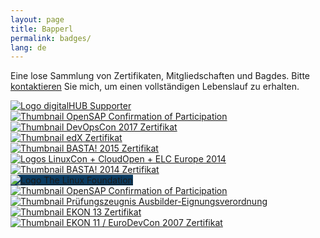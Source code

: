 ```yaml
---
layout: page
title: Bapperl
permalink: badges/
lang: de
---
```


Eine lose Sammlung von Zertifikaten, Mitgliedschaften und Bagdes. Bitte [kontaktieren](/de/contact) Sie mich, um einen vollständigen Lebenslauf zu erhalten.

<div class="badge-row">
  <div class="column">
    <a class="img-link" href="{{ site.data.links.digitalHUB }}">
      <img class="badge" src="{{ site.baseurl }}/assets/site/images/hubaachen_badge_invert.png" alt="Logo digitalHUB Supporter" title="digitalHUB Supporter seit dem 1. Januar 2018" />
    </a>
  </div>
  <div class="column">
    <a class="img-link" href="{{ site.baseurl }}/assets/site/badges/2017-12-12_ifb1_ConfirmationOfParticipation.pdf" target="_blank">
      <img class="badge" src="{{ site.baseurl }}/assets/site/images/thumbnails/2017-12-12_ifb1_ConfirmationOfParticipation.png" alt="Thumbnail OpenSAP Confirmation of Participation" title="In Action - Integration Framework for SAP Business One am 12. Dezember 2017" />
    </a>
  </div>
  <div class="column">
    <a class="img-link" href="{{ site.baseurl }}/assets/site/badges/2017-11_DevOpsCon2017_Zertifikat.pdf" target="_blank">
      <img class="badge" src="{{ site.baseurl }}/assets/site/images/thumbnails/2017-11_DevOpsCon2017_Zertifikat.png" alt="Thumbnail DevOpsCon 2017 Zertifikat" title="DevOpsCon 2017 im November 2017" />
    </a>
  </div>
</div>

<div class="badge-row">
  <div class="column">
    <a class="img-link" href="{{ site.baseurl }}/assets/site/badges/2016-12-20_Introduction-to-Linux_Certificate.pdf" target="_blank">
      <img class="badge" src="{{ site.baseurl }}/assets/site/images/thumbnails/2016-12-20_Introduction-to-Linux_Certificate.png" alt="Thumbnail edX Zertifikat" title="Introduction to Linux am 20. Dezember 2016" />
    </a>
  </div>
  <div class="column">
    <a class="img-link" href="{{ site.baseurl }}/assets/site/badges/2015-09_BASTA!_Zertifikat.pdf" target="_blank">
      <img class="badge" src="{{ site.baseurl }}/assets/site/images/thumbnails/2015-09_BASTA!_Zertifikat.png" alt="Thumbnail BASTA! 2015 Zertifikat" title="BASTA! im September 2015" />
    </a>
  </div>
  <div class="column">
    <a class="img-link" href="{{ site.data.links.linuxFoundationEvents }}">
      <img class="badge" src="{{ site.baseurl }}/assets/site/images/LinuxConCloudOpenELC2014.logo.png" alt="Logos LinuxCon + CloudOpen + ELC Europe 2014" title="LinuxCon + CloudOpen + ELC Europe 2014 im Oktober 2014" />
    </a>
  </div>
</div>

<div class="badge-row">
  <div class="column">
    <a class="img-link" href="{{ site.baseurl }}/assets/site/badges/2014-09_BASTA!_Zertifikat.pdf" target="_blank">
      <img class="badge" src="{{ site.baseurl }}/assets/site/images/thumbnails/2014-09_BASTA!_Zertifikat.png" alt="Thumbnail BASTA! 2014 Zertifikat" title="BASTA! im September 2014" />
    </a>
  </div>
  <div class="column">
    <a class="img-link" href="{{ site.data.links.linuxFoundation }}">
      <img class="badge" src="{{ site.baseurl }}/assets/site/images/TheLinuxFoundation.logo.png" style="background-color:#0a3b61;" alt="Logo The Linux Foundation" title="The Linux Foundation&reg; Individual Supporter seit dem 4. Mai 2014" />
    </a>
  </div>
  <div class="column">
    <a class="img-link" href="{{ site.baseurl }}/assets/site/badges/2013-07_hana1_ConfirmationOfParticipation.pdf" target="_blank">
      <img class="badge" src="{{ site.baseurl }}/assets/site/images/thumbnails/2013-07_hana1_ConfirmationOfParticipation.png" alt="Thumbnail OpenSAP Confirmation of Participation" title="Introduction to Software Development on SAP HANA im Juli 2013" />
    </a>
  </div>
</div>

<div class="badge-row">
  <div class="column">
    <a class="img-link" href="{{ site.baseurl }}/assets/site/badges/2012-04-05_Prüfungszeugnis_Ausbilder-Eignungsverordnung.pdf" target="_blank">
      <img class="badge" src="{{ site.baseurl }}/assets/site/images/thumbnails/2012-04-05_Prüfungszeugnis_Ausbilder-Eignungsverordnung.png" alt="Thumbnail Prüfungszeugnis Ausbilder-Eignungsverordnung" title="Anerkannter Ausbilder im Sinne des Berufsbildungsgesetzes seit dem 5. April 2012" />
    </a>
  </div>
  <div class="column">
    <a class="img-link" href="{{ site.baseurl }}/assets/site/badges/2009-09_EKON13_Zertifikat.pdf" target="_blank">
      <img class="badge" src="{{ site.baseurl }}/assets/site/images/thumbnails/2009-09_EKON13_Zertifikat.png" alt="Thumbnail EKON 13 Zertifikat" title="EKON 13 im September 2009" />
    </a>
  </div>
  <div class="column">
    <a class="img-link" href="{{ site.baseurl }}/assets/site/badges/2007-09_EKON11_EuroDevCon2007_Zertifikat.pdf" target="_blank">
      <img class="badge" src="{{ site.baseurl }}/assets/site/images/thumbnails/2007-09_EKON11_EuroDevCon2007_Zertifikat.png" alt="Thumbnail EKON 11 / EuroDevCon 2007 Zertifikat" title="EKON 11 / EuroDevCon 2007 im September 2007" />
    </a>
  </div>
</div>
